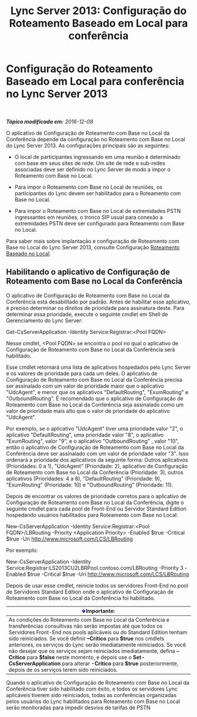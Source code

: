 ﻿---
title: 'Lync Server 2013: Configuração do Roteamento Baseado em Local para conferência'
TOCTitle: Configuração do Roteamento Baseado em Local para conferência
ms:assetid: d8c708cc-a1b1-48b1-808c-a64df15f7701
ms:mtpsurl: https://technet.microsoft.com/pt-br/library/Dn362846(v=OCS.15)
ms:contentKeyID: 56270478
ms.date: 12/10/2016
mtps_version: v=OCS.15
ms.translationtype: HT
---

# Configuração do Roteamento Baseado em Local para conferência no Lync Server 2013

 

_**Tópico modificado em:** 2016-12-08_

O aplicativo de Configuração de Roteamento com Base no Local da Conferência depende da configuração no Roteamento com Base no Local do Lync Server 2013. As configurações principais são as seguintes:

  - O local de participantes ingressando em uma reunião é determinado com base em seus sites de rede. Um site de rede e sub-redes associadas deve ser definido no Lync Server de modo a impor o Roteamento com Base no Local.

  - Para impor o Roteamento com Base no Local de reuniões, os participantes do Lync devem ser habilitados para o Roteamento com Base no Local.

  - Para impor o Roteamento com Base no Local de extremidades PSTN ingressantes em reuniões, o tronco SIP usual para conexão a extremidades PSTN deve ser configurado para Roteamento com Base no Local.

Para saber mais sobre implantação e configuração de Roteamento com Base no Local do Lync Server 2013, consulte Configuração [Roteamento Baseado no Local](lync-server-2013-configuring-location-based-routing.md).

## Habilitando o aplicativo de Configuração de Roteamento com Base no Local da Conferência

O aplicativo de Configuração de Roteamento com Base no Local da Conferência está desabilitado por padrão. Antes de habilitar esse aplicativo, é preciso determinar os direitos de prioridade para assinatura deste. Para determinar essa prioridade, execute o seguinte cmdlet em Shell de Gerenciamento do Lync Server:

Get-CsServerApplication -Identity Service:Registrar:\<Pool FQDN\>

Nesse cmdlet, \<Pool FQDN\> se encontra o pool no qual o aplicativo de Configuração de Roteamento com Base no Local da Conferência será habilitado.

Esse cmdlet retornará uma lista de aplicativos hospedados pelo Lync Server e os valores de prioridade para cada um deles. O aplicativo de Configuração de Roteamento com Base no Local da Conferência precisa ser assinalado com um valor de prioridade maior que o aplicativo "UdcAgent", e menor que os aplicativos "DefaultRouting", "ExumRouting" e "OutboundRouting". É recomendado que o aplicativo de Configuração de Roteamento com Base no Local da Conferência seja assinalado como um valor de prioridade mais alto que o valor de prioridade do aplicativo "UdcAgent".

Por exemplo, se o aplicativo "UdcAgent" tiver uma prioridade valor "2", o aplicativo "DefaultRouting", uma prioridade valor "8", o aplicativo "ExumRouting", valor "9", e o aplicativo "OutboundRouting" , valor "10", então o aplicativo de Configuração de Roteamento com Base no Local da Conferência deve ser assinalado com um valor de prioridade valor "3". Isso ordenará a prioridade dos aplicativos da seguinte forma: Outros aplicativos (Prioridades: 0 a 1), "UdcAgent" (Prioridade: 2), aplicativo de Configuração de Roteamento com Base no Local da Conferência (Prioridade: 3), outros aplicativos (Prioridades: 4 a 8), "DefaultRouting" (Prioridade: 9), "ExumRouting" (Prioridade: 10) e "OutboundRouting" (Prioridade: 11).

Depois de encontrar os valores de prioridade corretos para o aplicativo de Configuração de Roteamento com Base no Local da Conferência, digite o seguinte cmdlet para cada pool de Front-End ou Servidor Standard Edition hospedando usuários habilitados para Roteamento com Base no Local:

New-CsServerApplication -Identity Service:Registrar:\<Pool FQDN\>/LBRouting -Priority \<Application Priority\> -Enabled $true -Critical $true -Uri http://www.microsoft.com/LCS/LBRouting

Por exemplo:

New-CsServerApplication -Identity Service:Registrar:LS2013CU2LBRPool.contoso.com/LBRouting -Priority 3 -Enabled $true -Critical $true -Uri http://www.microsoft.com/LCS/LBRouting

Depois de usar esse cmdlet, reinicie todos os servidores Front-End no pool de Servidores Standard Edition onde o aplicativo de Configuração de Roteamento com Base no Local da Conferência foi habilitado.

<table>
<thead>
<tr class="header">
<th><img src="images/Gg425939.important(OCS.15).gif" title="important" alt="important" />Importante:</th>
</tr>
</thead>
<tbody>
<tr class="odd">
<td>As condições do Roteamento com Base no Local da Conferência e transferências consultivas não serão impostas até que todos os Servidores Front-End nos pools aplicáveis ou do Standard Edition tenham sido reiniciados. Se você definir <strong>–Crítico</strong> para <strong>$true</strong> nos cmdlets anteriores, os serviços do Lync serão imediatamente reiniciados. Se você não desejar que os serviços sejam reiniciados imediatamente, defina <strong>–Crítico</strong> para <strong>$false</strong> neste momento, e depois use o <strong>Set-CsServerApplication</strong> para alterar <strong>-Crítico</strong> para <strong>$true</strong> posteriormente, depois de os serviços terem sido reiniciados.</td>
</tr>
</tbody>
</table>


Quando o aplicativo de Configuração de Roteamento com Base no Local da Conferência tiver sido habilitado com êxito, e todos os servidores Lync aplicáveis tiverem sido reiniciados, todas as conferências organizadas pelos usuários do Lync habilitados para Roteamento com Base no Local serão monitoradas para impedir desvios de tarifas de PSTN


